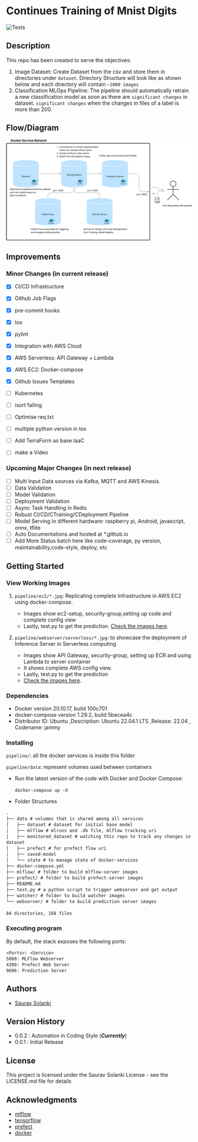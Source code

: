 # Continues Training of Mnist Digits

![Tests](https://github.com/sauravsolanki/MLOps-Training-Stack/actions/workflows/jobs.yml/badge.svg)

## Description
This repo has been created to serve the objectives:
1. Image Dataset: Create Dataset from the csv and store them in directories under `dataset`. Directory Structure will look like as shown below and each directory will contain  `~1000 images`
2. Classification MLOps Pipeline: The pipeline should automatically retrain a new classification model as soon as there are `significant changes` in dataset. `significant changes` when the changes in files of a label is more than 200.

## Flow/Diagram
![image](docs/image/img.png)


## Improvements

### Minor Changes (in current release)
- [X] CI/CD Infrastructure
- [X] Github Job Flags
- [X] pre-commit hooks
- [X] tox
- [X] pylint
- [X] Integration with AWS Cloud
- [X] AWS Serverless: API Gateway + Lambda
- [X] AWS EC2: Docker-compose
- [X] Github Issues Templates
- [ ] Kubernetes
- [ ] isort failing
- [ ] Optimise req.txt
- [ ] multiple python version in tox
- [ ] Add TerraForm as base IaaC
- [ ] make a Video


### Upcoming Major Changes (in next release)
- [ ] Multi Input Data sources via Kafka, MQTT and AWS Kinesis.
- [ ] Data Validation
- [ ] Model Validation
- [ ] Deployment Validation
- [ ] Async Task Handling in Redis
- [ ] Robust CI/CD/CTraining/CDeployment Pipeline
- [ ] Model Serving in different hardware: raspberry pi, Android, javascript, onnx, tflite
- [ ] Auto Documentations and hosted at *.github.io
- [ ] Add More Status batch here like code-coverage, py version, maintainability,code-style, deploy, etc

## Getting Started

### View Working Images
1. `pipeline/ec2/*.jpg`: Replicating complete Infrastructure in AWS EC2 using docker-compose.

    * Images show ec2-setup, security-group,setting up code and complete config view
    * Lastly, test.py to get the prediction.
    [Check the images here](./pipeline/ec2/).

2. `pipeline/webserver/serverless/*.jpg`: to showcase the deployment of Inference Server in Serverless computing

    * Images show API Gateway, security-group, setting up ECR and using Lambda to server container
    * It shows complete AWS config view.
    * Lastly, test.py to get the prediction
    * [Check the images here](./pipeline/webserver/serverless/img).



### Dependencies

* Docker version 20.10.17, build 100c701
* docker-compose version 1.29.2, build 5becea4c
* Distributor ID: Ubuntu ,Description: Ubuntu 22.04.1 LTS ,Release: 22.04 , Codename: jammy


### Installing

`pipeline/`: all the docker services is inside this folder

`pipeline/data`: represent volumes used between containers

* Run the latest version of the code with Docker and Docker Compose:

  `docker-compose up -d`


* Folder Structures
```
.
├── data # volumes that is shared among all services
│   ├── dataset # dataset for initial base model
│   ├── mlflow # mlruns and .db file, mlflow tracking uri
│   ├── monitored_dataset # watching this repo to track any changes in dataset
│   ├── prefect # for prefect flow uri
│   ├── saved-model
│   └── state # to manage state of docker-services
├── docker-compose.yml
├── mlflow/ # folder to build mlflow-server images
├── prefect/ # folder to build prefect-server images
├── README.md
├── test.py # a python script to trigger webserver and get output
├── watcher/ # folder to build watcher images
└── webserver/ # folder to build prediction server images

84 directories, 168 files
```

### Executing program
  By default, the stack exposes the following ports:

    <Ports>: <Service>
    5000: MLFlow Webserver
    4200: Prefect Web Server
    9696: Prediction Server

## Authors
* [Saurav Solanki](https://github.com/sauravsolanki)

## Version History
* 0.0.2 : Automation in Coding Style (_**Currently**_)
* 0.0.1 : Initial Release

## License
This project is licensed under the Saurav Solanki License - see the LICENSE.md file for details

## Acknowledgments
* [mlflow](https://github.com/mlflow/mlflow)
* [tensorflow](https://github.com/tensorflow/tensorflow)
* [prefect](https://github.com/PrefectHQ/prefect)
* [docker](https://github.com/docker)

